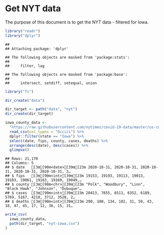 Get NYT data
================

The purpose of this document is to get the NYT data - filtered for Iowa.

``` r
library("readr")
library("dplyr")
```

    ## 
    ## Attaching package: 'dplyr'

    ## The following objects are masked from 'package:stats':
    ## 
    ##     filter, lag

    ## The following objects are masked from 'package:base':
    ## 
    ##     intersect, setdiff, setequal, union

``` r
library("fs")
```

``` r
dir_create("data")

dir_target <- path("data", "nyt")
dir_create(dir_target)
```

``` r
iowa_county_data <- 
  "https://raw.githubusercontent.com/nytimes/covid-19-data/master/us-counties.csv" %>%
  read_csv(col_types = "Dcciii") %>%
  dplyr::filter(state == "Iowa") %>%
  select(date, fips, county, cases, deaths) %>%
  arrange(desc(date), desc(cases)) %>%
  glimpse()
```

    ## Rows: 21,170
    ## Columns: 5
    ## $ date   [3m[90m<date>[39m[23m 2020-10-31, 2020-10-31, 2020-10-31, 2020-10-31, 2020-10-31, 2…
    ## $ fips   [3m[90m<int>[39m[23m 19153, 19193, 19113, 19013, 19103, 19061, 19163, 19169, 19049,…
    ## $ county [3m[90m<chr>[39m[23m "Polk", "Woodbury", "Linn", "Black Hawk", "Johnson", "Dubuque"…
    ## $ cases  [3m[90m<int>[39m[23m 20413, 7655, 6511, 6352, 6189, 5769, 5167, 4218, 3712, 3520, 2…
    ## $ deaths [3m[90m<int>[39m[23m 290, 100, 134, 102, 31, 59, 43, 18, 47, 45, 17, 12, 36, 15, 31…

``` r
write_csv(
  iowa_county_data,
  path(dir_target, "nyt-iowa.csv")
)
```
